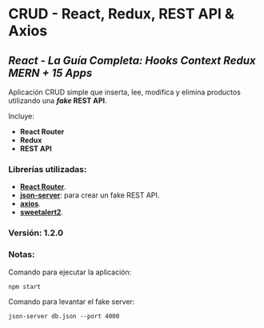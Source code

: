 # CRUD - React, Redux, REST API & Axios

## *React - La Guía Completa: Hooks Context Redux MERN + 15 Apps*

Aplicación CRUD simple que inserta, lee, modifica y elimina productos utilizando una **_fake_ REST API**.

Incluye:
+ **React Router**
+ **Redux**
+ **REST API**

### Librerías utilizadas:
- [**React Router**](https://reactrouter.com/).
- [**json-server**](https://www.npmjs.com/package/json-server): para crear un fake REST API.
- [**axios**](https://www.npmjs.com/package/axios).
- [**sweetalert2**](https://sweetalert2.github.io/).

### Versión: 1.2.0

### Notas:
Comando para ejecutar la aplicación:
```
npm start
```

Comando para levantar el fake server:
```
json-server db.json --port 4000
```
